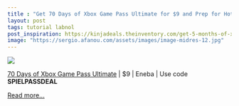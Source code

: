 ```yaml
---
title : "Get 70 Days of Xbox Game Pass Ultimate for $9 and Prep for Hot Gamer Summer"
layout: post
tags: tutorial labnol
post_inspiration: https://kinjadeals.theinventory.com/get-5-months-of-xbox-game-pass-ultimate-for-18-and-pre-1846580637
image: "https://sergio.afanou.com/assets/images/image-midres-12.jpg"
---
```


<img src="https://i.kinja-img.com/gawker-media/image/upload/s--FCwrO0kG--/c_fit,fl_progressive,q_80,w_636/ht77tobujsvinuoyfadq.png" /><p><a href="https://www.awin1.com/cread.php?awinmid=20387&amp;awinaffid=565391&amp;clickref=-&amp;ued=https%3A%2F%2Fwww.eneba.com%2Fus%2Fxbox-xbox-game-pass-ultimate-7-days-subscription-xbox-one-windows-10-xbox-live-key-global" target="_blank" rel="noopener noreferrer">70 Days of Xbox Game Pass Ultimate</a> | $9 | Eneba | Use code <strong>SPIELPASSDEAL</strong></p><p><a href="https://kinjadeals.theinventory.com/get-5-months-of-xbox-game-pass-ultimate-for-18-and-pre-1846580637">Read more...</a></p>